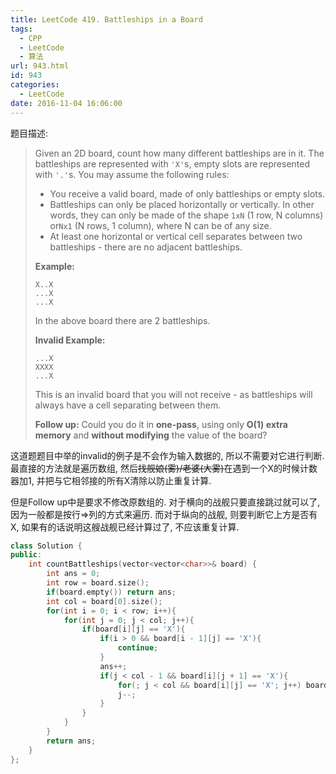 ```yaml
---
title: LeetCode 419. Battleships in a Board
tags:
  - CPP
  - LeetCode
  - 算法
url: 943.html
id: 943
categories:
  - LeetCode
date: 2016-11-04 16:06:00
---
```

题目描述:

> Given an 2D board, count how many different battleships are in it. The battleships are represented with `'X'`s, empty slots are represented with `'.'`s. You may assume the following rules:
>
> - You receive a valid board, made of only battleships or empty slots.
> - Battleships can only be placed horizontally or vertically. In other words, they can only be made of the shape `1xN` (1 row, N columns) or`Nx1` (N rows, 1 column), where N can be of any size.
> - At least one horizontal or vertical cell separates between two battleships - there are no adjacent battleships.
>
> **Example:**
>
> ```
> X..X
> ...X
> ...X
>
> ```
>
> In the above board there are 2 battleships.
>
> **Invalid Example:**
>
> ```
> ...X
> XXXX
> ...X
>
> ```
>
> This is an invalid board that you will not receive - as battleships will always have a cell separating between them.
>
> **Follow up:**
> Could you do it in **one-pass**, using only **O(1) extra memory** and **without modifying** the value of the board?

这道题题目中举的invalid的例子是不会作为输入数据的, 所以不需要对它进行判断. 最直接的方法就是遍历数组, 然后~~找舰娘(雾)/老婆(大雾)~~在遇到一个X的时候计数器加1, 并把与它相邻接的所有X清除以防止重复计算. 

但是Follow up中是要求不修改原数组的. 对于横向的战舰只要直接跳过就可以了, 因为一般都是按行=>列的方式来遍历. 而对于纵向的战舰, 则要判断它上方是否有X, 如果有的话说明这艘战舰已经计算过了, 不应该重复计算.

```cpp
class Solution {
public:
    int countBattleships(vector<vector<char>>& board) {
        int ans = 0;
        int row = board.size();
        if(board.empty()) return ans;
        int col = board[0].size();
        for(int i = 0; i < row; i++){
            for(int j = 0; j < col; j++){
                if(board[i][j] == 'X'){
                    if(i > 0 && board[i - 1][j] == 'X'){
                        continue;
                    }
                    ans++;
                    if(j < col - 1 && board[i][j + 1] == 'X'){
                        for(; j < col && board[i][j] == 'X'; j++) board[i][j] = '.';
                        j--;
                    }
                }
            }
        }
        return ans;
    }
};
```

